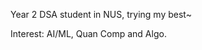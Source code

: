 Year 2 DSA student in NUS, trying my best~

Interest: AI/ML, Quan Comp and Algo.

<!---
vnnamng/vnnamng is a ✨ special ✨ repository because its `README.md` (this file) appears on your GitHub profile.
You can click the Preview link to take a look at your changes.
--->
